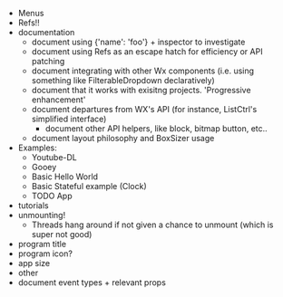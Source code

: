 * Menus
* Refs!!
* documentation
    * document using {'name': 'foo'} + inspector to investigate
    * document using Refs as an escape hatch for efficiency or API patching 
    * document integrating with other Wx components (i.e. using something like FilterableDropdown declaratively)
    * document that it works with exisitng projects. 'Progressive enhancement'
    * document departures from WX's API (for instance, ListCtrl's simplified interface)
        * document other API helpers, like block, bitmap button, etc.. 
    * document layout philosophy and BoxSizer usage  
* Examples: 
    * Youtube-DL 
    * Gooey 
    * Basic Hello World
    * Basic Stateful example (Clock) 
    * TODO App 
* tutorials
* unmounting! 
    * Threads hang around if not given a chance to unmount (which is super not good)
* program title 
* program icon? 
* app size 
* other
* document event types + relevant props
